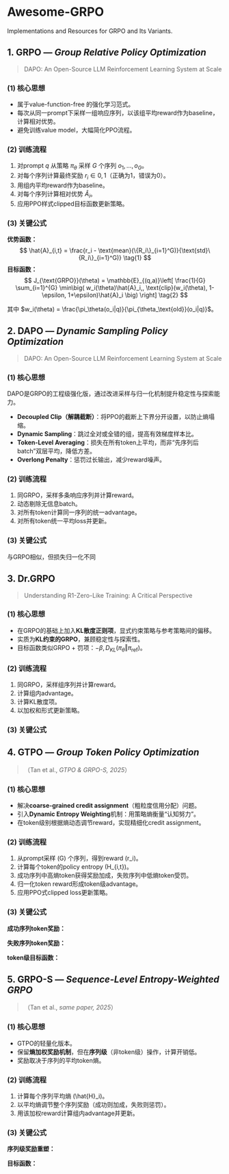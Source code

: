 # Awesome-GRPO

Implementations and Resources for GRPO and Its Variants.



## 1. GRPO — *Group Relative Policy Optimization*

> DAPO: An Open-Source LLM Reinforcement Learning System at Scale

### (1) 核心思想

* 属于value-function-free 的强化学习范式。
* 每次从同一prompt下采样一组响应序列，以该组平均reward作为baseline，计算相对优势。
* 避免训练value model，大幅简化PPO流程。

### (2) 训练流程

1. 对prompt $q$ 从策略 $\pi_\theta$ 采样 $G$ 个序列 ${o_1, …, o_G}$。
2. 对每个序列计算最终奖励 $r_i \in {0,1}$（正确为1，错误为0）。
3. 用组内平均reward作为baseline。
4. 对每个序列计算相对优势 $\hat{A}_i$。
5. 应用PPO样式clipped目标函数更新策略。

### (3) 关键公式

**优势函数：**
$$
\hat{A}_{i,t} = \frac{r_i - \text{mean}(\{R_i\}_{i=1}^G)}{\text{std}\{R_i\}_{i=1}^G)}
\tag{1}
$$
**目标函数：**
$$
J_{\text{GRPO}}(\theta)
= \mathbb{E}_{(q,a)}\left[
\frac{1}{G} \sum_{i=1}^{G}
\min\big(
w_i(\theta)\hat{A}_i,,
\text{clip}(w_i(\theta), 1-\epsilon, 1+\epsilon)\hat{A}_i
\big)
\right]
\tag{2}
$$

其中 $w_i(\theta) = \frac{\pi_\theta(o_i|q)}{\pi_{\theta_\text{old}}(o_i|q)}$。





## 2. DAPO — *Dynamic Sampling Policy Optimization*

> DAPO: An Open-Source LLM Reinforcement Learning System at Scale

### (1) 核心思想

DAPO是GRPO的工程级强化版，通过改进采样与归一化机制提升稳定性与探索能力。

* **Decoupled Clip（解耦截断）**：将PPO的截断上下界分开设置，以防止熵塌缩。
* **Dynamic Sampling**：跳过全对或全错的组，提高有效梯度样本比。
* **Token-Level Averaging**：损失在所有token上平均，而非“先序列后batch”双层平均，降低方差。
* **Overlong Penalty**：惩罚过长输出，减少reward噪声。

### (2) 训练流程

1. 同GRPO，采样多条响应序列并计算reward。
2. 动态剔除无信息batch。
3. 对所有token计算同一序列的统一advantage。
4. 对所有token统一平均loss并更新。

### (3) 关键公式

与GRPO相似，但损失归一化不同





## 3. Dr.GRPO

> Understanding R1-Zero-Like Training: A Critical Perspective

### (1) 核心思想

* 在GRPO的基础上加入**KL散度正则项**，显式约束策略与参考策略间的偏移。
* 实质为**KL约束的GRPO**，兼顾稳定性与探索性。
* 目标函数类似GRPO + 罚项：$-\beta , D_{KL}(\pi_\theta \Vert \pi_\text{ref})$。

### (2) 训练流程

1. 同GRPO，采样组序列并计算reward。
2. 计算组内advantage。
3. 计算KL散度项。
4. 以加权和形式更新策略。

### (3) 关键公式








## 4. GTPO — *Group Token Policy Optimization*

> （Tan et al., *GTPO & GRPO-S, 2025*）

### (1) 核心思想

* 解决**coarse-grained credit assignment**（粗粒度信用分配）问题。
* 引入**Dynamic Entropy Weighting**机制：用策略熵衡量“认知努力”。
* 在token级别根据熵动态调节reward，实现精细化credit assignment。

### (2) 训练流程

1. 从prompt采样 (G) 个序列，得到reward (r_i)。
2. 计算每个token的policy entropy (H_{i,t})。
3. 成功序列中高熵token获得奖励加成，失败序列中低熵token受罚。
4. 归一化token reward形成token级advantage。
5. 应用PPO式clipped loss更新策略。

### (3) 关键公式

**成功序列token奖励：**


**失败序列token奖励：**

**token级目标函数：**






## 5. GRPO-S — *Sequence-Level Entropy-Weighted GRPO*

> （Tan et al., *same paper, 2025*）

### (1) 核心思想

* GTPO的轻量化版本。
* 保留**熵加权奖励机制**，但在**序列级**（非token级）操作，计算开销低。
* 奖励取决于序列的平均token熵。

### (2) 训练流程

1. 计算每个序列平均熵 (\hat{H}_i)。
2. 以平均熵调节整个序列奖励（成功则加成，失败则惩罚）。
3. 用该加权reward计算组内advantage并更新。

### (3) 关键公式

**序列级奖励重塑：**

**目标函数：**

## 





